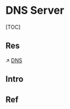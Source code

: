 # DNS Server

[TOC]



## Res
↗ [DNS](../../../🏎️%20Computer%20Networking/📌%20Computer%20Networking%20Basics/0x01%20Application%20Layer/Network%20Managements%20&%20Standards/DNS.md)



## Intro


## Ref

